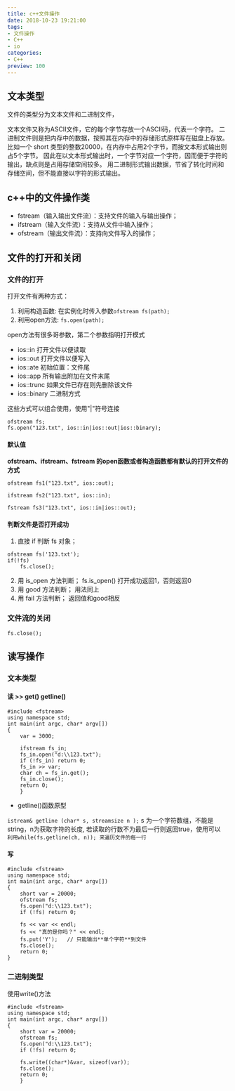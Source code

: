 ```yaml
---
title: c++文件操作
date: 2018-10-23 19:21:00
tags:
- 文件操作
- C++
- io
categories:
- C++
preview: 100
---
```


## 文本类型
文件的类型分为文本文件和二进制文件，
<!-- more -->
文本文件又称为ASCII文件，它的每个字节存放一个ASCII码，代表一个字符。
二进制文件则是把内存中的数据，按照其在内存中的存储形式原样写在磁盘上存放。
比如一个 short 类型的整数20000，在内存中占用2个字节，而按文本形式输出则占5个字节。
因此在以文本形式输出时，一个字节对应一个字符，因而便于字符的输出，缺点则是占用存储空间较多。
用二进制形式输出数据，节省了转化时间和存储空间，但不能直接以字符的形式输出。

## c++中的文件操作类
- fstream（输入输出文件流）：支持文件的输入与输出操作；
- ifstream（输入文件流）：支持从文件中输入操作；
- ofstream（输出文件流）：支持向文件写入的操作；

## 文件的打开和关闭

### 文件的打开
打开文件有两种方式：
1. 利用构造函数: 在实例化时传入参数`ofstream fs(path);`
2. 利用open方法: `fs.open(path);`

open方法有很多哥参数，第二个参数指明打开模式
- ios::in
打开文件以便读取
- ios::out
打开文件以便写入
- ios::ate
初始位置：文件尾
- ios::app
所有输出附加在文件末尾
- ios::trunc
如果文件已存在则先删除该文件
- ios::binary
二进制方式

这些方式可以组合使用，使用"|"符号连接
```
ofstream fs;  
fs.open("123.txt", ios::in|ios::out|ios::binary);
```
#### 默认值
**ofstream、ifstream、fstream 的open函数或者构造函数都有默认的打开文件的方式**

`ofstream fs1("123.txt", ios::out);`

`ifstream fs2("123.txt", ios::in);`

`fstream fs3("123.txt", ios::in|ios::out);`

#### 判断文件是否打开成功
1. 直接 if 判断 fs 对象；
```
ofstream fs('123.txt');
if(!fs)
    fs.close();
```
2. 用 is_open 方法判断；
fs.is_open()  打开成功返回1，否则返回0
3. 用 good 方法判断；
用法同上
4. 用 fail 方法判断；
返回值和good相反 

### 文件流的关闭
`fs.close();`

## 读写操作
###  文本类型
#### 读 >> get() getline()

```
#include <fstream>
using namespace std;
int main(int argc, char* argv[])
{
    var = 3000;
    
    ifstream fs_in;
    fs_in.open("d:\\123.txt");
    if (!fs_in) return 0;
    fs_in >> var;
    char ch = fs_in.get();
    fs_in.close();
    return 0;
    }
```

- getline()函数原型

`istream& getline (char* s, streamsize n );`
s 为一个字符数组，不能是string，n为获取字符的长度, 若读取的行数不为最后一行则返回true，使用可以` 利用while(fs.getline(ch, n)); 来遍历文件的每一行`
#### 写 

```
#include <fstream>
using namespace std;
int main(int argc, char* argv[])
{
    short var = 20000;
    ofstream fs;
    fs.open("d:\\123.txt");
    if (!fs) return 0;

    fs << var << endl;
    fs << "真的是你吗？" << endl;
    fs.put('Y');   // 只能输出**单个字符**到文件
    fs.close();
    return 0;
}

```

### 二进制类型
使用write()方法

```
#include <fstream>
using namespace std;
int main(int argc, char* argv[])
{
    short var = 20000;
    ofstream fs;
    fs.open("d:\\123.txt");
    if (!fs) return 0;
    
    fs.write((char*)&var, sizeof(var));
    fs.close();
    return 0;
    }
```

###
